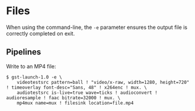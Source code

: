 # Files

When using the command-line, the `-e` parameter ensures the output file is correctly completed on exit.

## Pipelines

Write to an MP4 file:
```shell
$ gst-launch-1.0 -e \
    videotestsrc pattern=ball ! "video/x-raw, width=1280, height=720" ! timeoverlay font-desc="Sans, 48" ! x264enc ! mux. \
    audiotestsrc is-live=true wave=ticks ! audioconvert ! audioresample ! faac bitrate=32000 ! mux. \
    mp4mux name=mux ! filesink location=file.mp4
```
